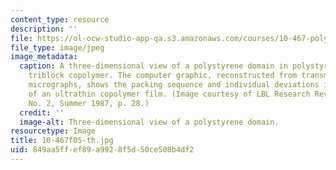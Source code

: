 ```yaml
---
content_type: resource
description: ''
file: https://ol-ocw-studio-app-qa.s3.amazonaws.com/courses/10-467-polymer-science-laboratory-fall-2005/849aa5ffef89a9928f5d50ce508b4df2_10-467f05-th.jpg
file_type: image/jpeg
image_metadata:
  caption: A three-dimensional view of a polystyrene domain in polystyrene/polybutadiene
    triblock copolymer. The computer graphic, reconstructed from transmission electron
    micrographs, shows the packing sequence and individual deviations in the microstructure
    of an ultrathin copolymer film. (Image courtesy of LBL Research Review, Vol. 12,
    No. 2, Summer 1987, p. 28.)
  credit: ''
  image-alt: Three-dimensional view of a polystyrene domain.
resourcetype: Image
title: 10-467f05-th.jpg
uid: 849aa5ff-ef89-a992-8f5d-50ce508b4df2
---
```

